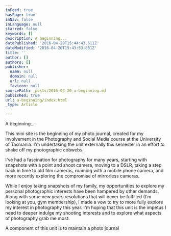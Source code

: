 ```yaml
---
inFeed: true
hasPage: true
inNav: false
inLanguage: null
starred: false
keywords: []
description: A beginning...
datePublished: '2016-04-20T15:44:43.611Z'
dateModified: '2016-04-20T15:43:53.881Z'
title: ''
author: []
authors: []
publisher:
  name: null
  domain: null
  url: null
  favicon: null
sourcePath: _posts/2016-04-20-a-beginning.md
published: true
url: a-beginning/index.html
_type: Article

---
```

A beginning...

This mini site is the beginning of my photo journal, created for my involvement in the Photography and Social Media course at the University of Tasmania. I'm undertaking the unit externally this semester in an effort to shake off my photographic cobwebs.

I've had a fascination for photography for many years, starting with snapshots with a point and shoot camera, moving to a DSLR, taking a step back in time to old film cameras, roaming with a mobile phone camera, and more recently exploring the compromise of mirrorless cameras.

While I enjoy taking snapshots of my family, my opportunities to explore my personal photographic interests have been hampered by other demands. Along with some new years resolutions that will never be fulfilled (I'm looking at you, gym membership), I made a vow to try to more fully explore my interest in photography this year. I'm hoping that this unit is the impetus I need to deeper indulge my shooting interests and to explore what aspects of photography grab me most.

A component of this unit is to maintain a photo journal